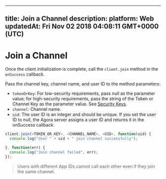 
---
title: Join a Channel
description: 
platform: Web
updatedAt: Fri Nov 02 2018 04:08:11 GMT+0000 (UTC)
---
# Join a Channel
Once the client initialization is complete, call the  `client.join`  method in the `onSuccess` callback.

Pass the channel key, channel name, and user ID to the method parameters:

- `tokenOrKey`: For low-security requirements, pass null as the parameter value; for high-security requirements, pass the string of the Token or Channel Key as the parameter value. See [Security Keys](../../en/Interactive%20Broadcast/token.md).
- `channel`: Channel name.
- `uid`: The user ID is an integer and should be unique. If you set the user ID to null, the Agora server assigns a user ID and returns it in the onSuccess callback.

```javascript
client.join(<TOKEN_OR_KEY>, <CHANNEL_NAME>, <UID>, function(uid) {
  console.log("User " + uid + " join channel successfully");

}, function(err) {
  console.log("Join channel failed", err);
});
```

> Users with different App IDs cannot call each other even if they join the same channel.
